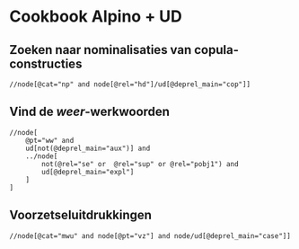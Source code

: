 # Cookbook Alpino + UD

## Zoeken naar nominalisaties van copula-constructies

```text
//node[@cat="np" and node[@rel="hd"]/ud[@deprel_main="cop"]]
```

## Vind de *weer*-werkwoorden

```text
//node[
    @pt="ww" and
    ud[not(@deprel_main="aux")] and
    ../node[
        not(@rel="se" or  @rel="sup" or @rel="pobj1") and
        ud[@deprel_main="expl"]
    ]
]
```

## Voorzetseluitdrukkingen

```text
//node[@cat="mwu" and node[@pt="vz"] and node/ud[@deprel_main="case"]]
```
